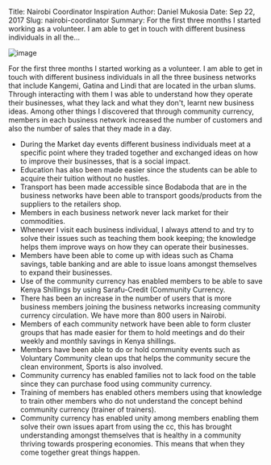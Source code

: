 Title: Nairobi Coordinator Inspiration
Author: Daniel Mukosia
Date: Sep 22, 2017
Slug: nairobi-coordinator
Summary: For the first three months I started working as a volunteer. I am able to get in touch with different business individuals in all the...

![image](images/blog/nairobi-coordinator1.webp)

For the first three months I started working as a volunteer. I am able
to get in touch with different business individuals in all the three
business networks that include Kangemi, Gatina and Lindi that are
located in the urban slums. Through interacting with them I was able to
understand how they operate their businesses, what they lack and what
they don't, learnt new business ideas. Among other things I discovered
that through community currency, members in each business network
increased the number of customers and also the number of sales that they
made in a day.

- During the Market day events different business individuals meet
  at a specific point where they traded together and exchanged ideas
  on how to improve their businesses, that is a social impact.
- Education has also been made easier since the students can be able
  to acquire their tuition without no hustles.
- Transport has been made accessible since Bodaboda that are in the
  business networks have been able to transport goods/products from
  the suppliers to the retailers shop.
- Members in each business network never lack market for their
  commodities.
- Whenever I visit each business individual, I always attend to and
  try to solve their issues such as teaching them book keeping; the
  knowledge helps them improve ways on how they can operate their
  businesses.
- Members have been able to come up with ideas such as Chama
  savings, table banking and are able to issue loans amongst
  themselves to expand their businesses.
- Use of the community currency has enabled members to be able to
  save Kenya Shillings by using Sarafu-Credit (Community Currency.
- There has been an increase in the number of users that is more
  business members joining the business networks increasing
  community currency circulation. We have more than 800 users in
  Nairobi.
- Members of each community network have been able to form cluster
  groups that has made easier for them to hold meetings and do their
  weekly and monthly savings in Kenya shillings.
- Members have been able to do or hold community events such as
  Voluntary Community clean ups that helps the community secure the
  clean environment, Sports is also involved.
- Community currency has enabled families not to lack food on the
  table since they can purchase food using community currency.
- Training of members has enabled others members using that
  knowledge to train other members who do not understand the concept
  behind community currency (trainer of trainers).
- Community currency has enabled unity among members enabling them
  solve their own issues apart from using the cc, this has brought
  understanding amongst themselves that is healthy in a community
  thriving towards prospering economies. This means that when they
  come together great things happen.
